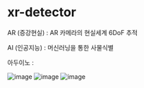 # xr-detector


AR (증강현실) :  AR 카메라의 현실세계 6DoF 추적

AI (인공지능) : 머신러닝을 통한 사물식별

아두이노 :

![image](https://user-images.githubusercontent.com/348781/181925557-355a1756-1a0d-4071-9176-4c2ac0dc6b03.png)
![image](https://user-images.githubusercontent.com/348781/181925748-321296c3-b3a5-45bc-8202-c8410d621bf3.png)
![image](https://user-images.githubusercontent.com/348781/181930126-205114bb-8137-471e-9253-81019d030570.png)
